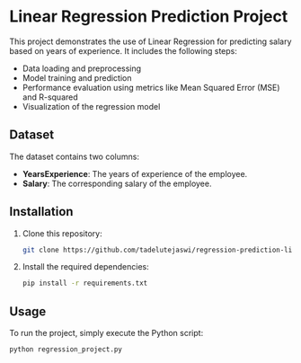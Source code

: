 # Linear Regression Prediction Project

This project demonstrates the use of Linear Regression for predicting salary based on years of experience. It includes the following steps:
- Data loading and preprocessing
- Model training and prediction
- Performance evaluation using metrics like Mean Squared Error (MSE) and R-squared
- Visualization of the regression model

## Dataset

The dataset contains two columns:
- **YearsExperience**: The years of experience of the employee.
- **Salary**: The corresponding salary of the employee.

## Installation

1. Clone this repository:
    ```bash
    git clone https://github.com/tadelutejaswi/regression-prediction-linear.git
    ```

2. Install the required dependencies:
    ```bash
    pip install -r requirements.txt
    ```

## Usage

To run the project, simply execute the Python script:
```bash
python regression_project.py
